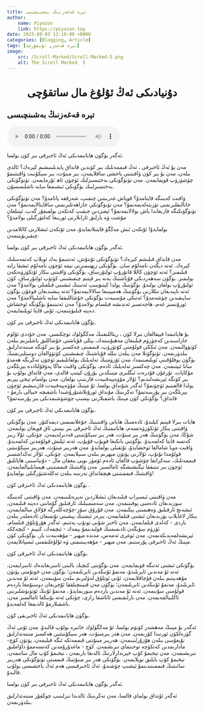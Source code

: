 ```yaml
---
title: تېرە قەغەزنىڭ بەشىنچىسى
author:
    name: Piyazon
    link: https://piyazon.top
date: 2023-08-03 12:10:00 +0800
categories: [Blogging, Article]
tags: [تېرە قەغەز, ئۇيغۇرچە]
image:
    src: /Scroll-Marked/Scroll-Marked-5.png
    alt: The Scroll Marked 	5
---
```


<style>
@import url(/assets/css/uyghur.css);
</style>

# <center>دۇنيادىكى ئەڭ ئۇلۇغ مال ساتقۇچى</center>

<h2 class="sub-title">تېرە قەغەزنىڭ بەشىنچىسى</h2>

<audio id="audio_player" controls>
  <source src="https://res.wx.qq.com/voice/getvoice?mediaid=MzIzMDE5NzQ2M18xMDAwMDMzMDQ=" type="audio/mp3" />      
</audio>

<script src="/assets/js/plyr/plyr.js"></script>
<script>
  const player = new Plyr("#player");
</script>


ئەگەر بۈگۈن ھاياتىمدىكى ئەڭ ئاخىرقى بىر كۈن بولسا.

مەن بۇ ئەڭ ئاخىرقى ، ئەڭ قىممەتلىك بىر كۈندىن قانداق پايدىلىنىشىم كېرەك؟ ئالدى بىلەن، مەن بۇ بىر كۈن ۋاقىتىنى ياخشى ساقلايمەن، بىر مىنۇت، بىر سېكۇنىت ۋاقىتنىمۇ  چۈشۈرۈپ قويمايمەن. مەن تۈنۈگۈنكى بەختىسىزلىك ئۈچۈن ئاھ ئۇرمايمەن. تۈنۈگۈنكى بەختسىزلىىك بۈگۈنكى ئىشىمغا سايە تاشلىمىسۇن.

ۋاقىت كەينىگە قايتامدۇ؟ قوياش غەرىبتىن چىقىپ،  شەرققە پاتامدۇ؟ مەن تۈنۈگۈنكى خاتالىقلىرىمنى تۈزىتەلەيمەنمۇ؟ مەن تۈنۈگۈنكى  جاراھەتلىرىمنى ساقايتالايمەنمۇ؟ مەن تۈنۈگۈنكىگە قارىغاندا ياش بولالايمەنمۇ؟ ئېغىزدىن چىقىپ كەتكەن  بولمىغۇر گەپ، ئېتىلغان مۇشت ۋە بارلىق ئازابلارنى ئورنىغا كەلتۈرگىلى بولامدۇ؟

بولمايدۇ! ئۆتكەن ئىش مەڭگۈ قايتىلانمايدۇ، مەن ئۆتكەن ئىشلارنى كاللامدىن چىقىرىۋېتىمەن.

ئەگەر بۈگۈن ھاياتىمدىكى ئەڭ ئاخىرقى بىر كۈن بولسا.

مەن قانداق قىلىشم كېرەك؟ تۈنۈگۈنكى ئۇنتۇش، ئەتىنىمۇ بەك ئويلاپ كەتمەسلىك كېرەك. ئەتە دېگەن نامەلۇم سان. بۈگۈنكى زېھنىمىزنى نېمە ئۈچۈن نامەلۇم ئىشقا زايە قىلىمىز؟  ئەتە ئۈچۈن كاللا قاتۇرۇپ ئولتۇرساق، بۈگۈنكى ۋاقىتنى بىكار ئۆتكۈزۋەتكەن بولىمىز. بۈگۈن  سەھەردىكى  قۇياشنىڭ يەنە بىر قېتىم چىقىشىنى كۈتۈپ ئولتۇرساق، كۈن ئولتۇرۇپ بولغان بولىدۇ. بۈگۈننىڭ يولدا كېتىۋېتىپ ئەتىنىڭ ئىشىنى قىلغىلى بولامدۇ؟ مەن ئەتە تاپىدىغان تىللارنى بۈگۈننىڭ ھەميېنىغا سالالايمەنمۇ؟ ئەتە پىشىدىغان قوغۇن بۈگۈن ساپىقىدىن چۈشەمدۇ؟ ئەتىكى مۇسىبەت بۈگۈنكى خۇشاللىققا سايە تاشلىيالامدۇ؟ مەن ئورۇنسىز غەم، ھاجەتسىز ئەندىشە قىلسام بولامدۇ؟ مەن ئەتىنىمۇ بۈگۈنگە ئوخشاش دەپنە قىلىۋېتىمەن، ئۇنى قايتا ئويلىمايمەن.


بۇگۈن ھاياتىمدىكى ئەڭ ئاخىرقى بىر كۈن.

بۇ ھاياتىمدا قېپقالغان بىرلا كۈن ، رېئاللىقنىڭ مەڭگۈلۈك  توچكىسى. مەن خۇددى ئۆلۈم جازاسىدىن كەچۈرۈم قىلىنغان مەھبۇستەك، يېڭى قۇياشنى خۇشاللىق ياشلىرىم بىلەن كۈتۈۋالىمەن. مەن ئىككى قولۇمنى كۆتۈرۈپ، قىممىتى چەكسىز بۇ بىر كۈنگە مىننەتدارلىق بىلدۈرىمەن. تۈنۈگۈنلا مەن بىلەن بىللە قۇياشنىڭ چىقىشىنى كۈتۈۋالغان دوستلىرىمنىڭ بۈگۈن يوقلۇقىنى ئويلىغىنىمدا، مەن ئۆزۈمنىڭ  تەلەيلىك بولغانلىقىم ئۈچۈن تەڭرىگە ھەمدۇ سانا ئېيتىمەن. مەن چەكسىز تەلەيلىك ئادەم، بۈگۈنكى ۋاقىت ماڭا پەۋقۇلئاددە بېرىلگەن مۇكاپات. نۇرغۇن قۇدرەت ئىگلىرى مېنىڭدىن  بۇرۇن كېتىپ قالدى، مەن قانداق بولۇپ بۇ بىر كۈنگە ئېرىشەلىدىم؟ ئۇلار مۇۋەپپەقىيەت قازىنىپ بولغان، مەن بولسام تېخى يېرىم يولدا قالغىنىم ئۈچۈنمۇ؟ ئەگەر شۇنداق بولسا، ئۇ مېنىڭ مۇۋەپپەقىيەت قازىنىشىم ئۈچۈن بېرىلگەن بىر پۇرسەتمۇ؟ تەڭرىنىڭ مۇنداق ئورۇنلاشتۇرۇشىدا باشقىچە خىيالى بارمۇ - قانداق؟ بۈگۈنكى كۈن مېنىڭ باشقىلارنى بېسىپ چۈشۈشىمدىكى بىر پۇرسەتمۇ؟

بۈگۈن ھاياتىمدىكى ئەڭ ئاخىرقى بىر كۈن.

ھايات بىرلا قېتىم كېلىدۇ، ئادەمنىڭ ھاياتى ۋاقىتىنىڭ جۇغلانمىسى دېمەكتۇر. مەن بۈگۈنكى ۋاقىتنى بىكار ئۆتكۈزۋەتسەم، ھاياتىمنىڭ ئەڭ ئاخىرقى بىر بېتىنى ئاق قويغان بولىمەن. شۇڭا، مەن بۈگۈننىڭ ھەر بىر مىنۇت، ھەر بىر سېكۇنتىنى قەدىرلەيمەن. چۈنكى، ئۇلا ربىر كەتسە قايتا كەلمەيدۇ. بۈگۈننى بانكىغا قويۇپ قۇيۇپ، ئەتە ئېلىش قولۇمدىن كەلمەيدۇ. ۋاقىت ەويا شامالغا ئوخشايدۇ، تۇتقىلى بولمايدۇ. مەن ھەربىر مىنۇت، ھەربىر سېكۇنىتنى قولۇمدا  تۇتۇپ، ئۇلارنى پۈتۈن مېھرىم بىلەن سىيلايمەن. چۈنكى، ئۇلار تەڭداشسىز قىممەتلىك، سەكراتقا چۈشۈپ قالغان ئادەم ئۆمۈر بويى يىغقان مال - دۇنياسىنى ھاياتلىق ئۈچۈن بىر تىنىققا تېگىشىشگە ئامالسىز. مەن ۋاقىتنىڭ قىممىتىنى ھېسابلىيالمايمەن. ۋاقىتنىڭ قىممىتىنى ھېچقانداق نەرسە بىلەن تەڭلەشتۈرگىلى بولمايدۇ!

بۈگۈن ھاياتىمدىكى ئەڭ ئاخىرقى كۈن .

مەن ۋاقىتنى ئىسىراپ قىلىدىغان ئىشلاردىن نەپرەتلىنىمەن. مەن ۋاقىتنى كەينىگە سوزىدىغان ئادەمنى يوقىتىمەن. مەن سەمىمىيلىك ئارقىلىق گۇماننى دەپنە قىلىمەن، ئىشەنچ ئارقىلىق ۋەھىمىنى يېڭىمەن. مەن قۇرۇق سۆز-چۆچەكلەرگە قۇلاق  سالمايمەن، بىكار لاغايلاپ يۈرىدىغان ئىشنى قىلمايمەن،  بىرەر ئىشنىڭ پېشىنى تۇتمىغان ئادەملەر بىلەن باردى - كەلدى قىلمايمەن. مەن ئاخىر شۇنى تونۇپ يەتتىم، ئەگەر ھۇرۇنلۇق قىلسام، ئۆزۈم سۆيگەن ئادىمىمنىڭ قولىدىنمۇ يېمەك - ئىچمەك، كىيىم - كېچەككە ئېرىشەلمەيدىكەنمەن. مەن ئوغرى ئەمەس، مەندە مېھىر - مۇھەببەت بار. بۈگۈنكى  كۈن مېنىڭ ئەڭ ئاخىرقى پۇرستىم. مەن مېھىر - مۇھەببىتىمنى ۋە ئۇلۇغلىقمنى ئىسپاتلايمەن.

بۈگۈن ھاياتىمدىكى ئەڭ ئاخىرقى كۈن.

بۈگۈنكى ئىشنى ئەتىگە قويمايمەن. مەن بۈگۈننى  كىچىك بالىنى ئاسرىغاندەك ئاسرايمەن، ئەتە ئۇ مەندىن ئايرىلىدۇ، مەنمۇ ئۇنىڭدىن ئايرىلىمەن؛ بۈگۈن مەن خوتۇمنى پۈتۈن مۇھەببتىم بىلەن قۇچاقلايمەن، ئۇنى ئوتلۇق لەۋلىرىم بىلەن سۆيىمەن، ئەتە ئۇ مەندىن ئايرىلىدۇ، مەنمۇ ئۇنىڭدىن ئايرىلىمەن؛ بۈگۈن مەن قىيىنچىلققا ئۇچرىغان دوستۇمغا ياردەم قولۇمنى سۇنىمەن، ئەتە ئۇ مەندىن ياردەم سورىمايدۇ ، مەنمۇ ئۇنىڭ ئۆتۈنۈشلىرىنى ئاڭلىيالمەيمەن. مەن بارلىقىمنى ئاتاشقا رازى، چۈنكى ئەتە بۇنىڭغا ئامالسىز مەن، باشقىلارمۇ ئالدىمغا كەلمەيدۇ.

بۈگۈن ھاياتىمدىكى ئەڭ ئاخىرىقى كۈن.

ئەگەر بۇ مېنىڭ مەھشەر كۈنۈم بولسا، ئۇ مەڭگۈلۈك خاتىرە بولۇپ قالىدۇ. مەن ئۇنى ئەڭ گۈزەلكۈن ئورنىدا كۆرىمەن. مەن ھەر بىرمىنۇت، ھەر سېكۇنىتتىن ھەكسىز مىننەتدارلىق تۇيغۇسى بىلەن ھۇزۇرلىنىمەن، ھەربىر مىنۇتنى قىممەتكە ئىگە قىلىمەن، پۈتۈن كۈچ- مادارىمدىن كەتكۈچە توخىتماي تىرىشمەن. كۈچ - ماغدۇرۇمدىن كەتسەممۇ داۋاملىق تىرىشىمەن، مەن تېخىمۇ كۆپ خېرىدارلارنىڭ  ئالدىغا بارىمەن ، تېخىمۇ كۆپ  مال ساتىمەن، تېخىمۇ كۆپ بايلىق توپلايمەن. بۈگۈنكى ھەر بىر مىنۇتنىڭ قىممىتى تۈنۈگۈنكى ھەربىر سائىتنىڭ قىممىتىدىنمۇ ئېشىپ چۈشىدۇ، ئەڭ ئاخىرقىسى ھەم ئەڭ ياخشىسى بولۇپ قالىدۇ.

ئەگەر بۈگۈن ھاياتىمدىكى ئەڭ ئاخىرقى بىر كۈن بولسا.

ئەگەر ئۇنداق بولماي قالسا، مەن تەڭرىنىڭ ئالدىدا تىزلىنىپ چوڭقۇر مىننەتدارلىق بىلدۈرىمەن.


